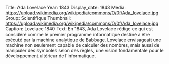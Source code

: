 Title: Ada Lovelace
Year: 1843
Display_date: 1843
Media: https://upload.wikimedia.org/wikipedia/commons/0/0f/Ada_lovelace.jpg
Group: Scientifique
Thumbnail: https://upload.wikimedia.org/wikipedia/commons/0/0f/Ada_lovelace.jpg
Caption: Lovelace 1840
Text: En 1843, Ada Lovelace rédige ce qui est considéré comme le premier programme informatique destiné à être exécuté par la machine analytique de Babbage. Lovelace envisageait une machine non seulement capable de calculer des nombres, mais aussi de manipuler des symboles selon des règles, une vision fondamentale pour le développement ultérieur de l'informatique.